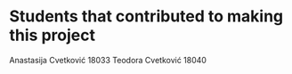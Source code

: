 # Students that contributed to making this project
Anastasija Cvetković 18033
Teodora Cvetković 18040

